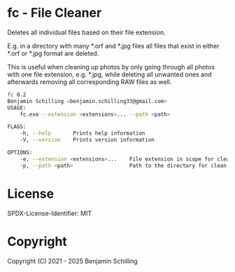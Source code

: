 # fc - File Cleaner

Deletes all individual files based on their file extension.

E.g. in a directory with many *.orf and *.jpg files all files that exist in either *.orf or *.jpg format are deleted.

This is useful when cleaning up photos by only going through all photos with one file extension, e.g. *.jpg, while deleting all unwanted ones and afterwards removing all corresponding RAW files as well.

```bash
fc 0.2
Benjamin Schilling <benjamin.schilling33@gmail.com>
USAGE:
    fc.exe --extension <extensions>... --path <path>

FLAGS:
    -h, --help       Prints help information
    -V, --version    Prints version information

OPTIONS:
    -e, --extension <extensions>...    File extension in scope for clean-up.
    -p, --path <path>                  Path to the directory for clean up.
```

# License

SPDX-License-Identifier: MIT

# Copyright

Copyright (C) 2021 - 2025 Benjamin Schilling